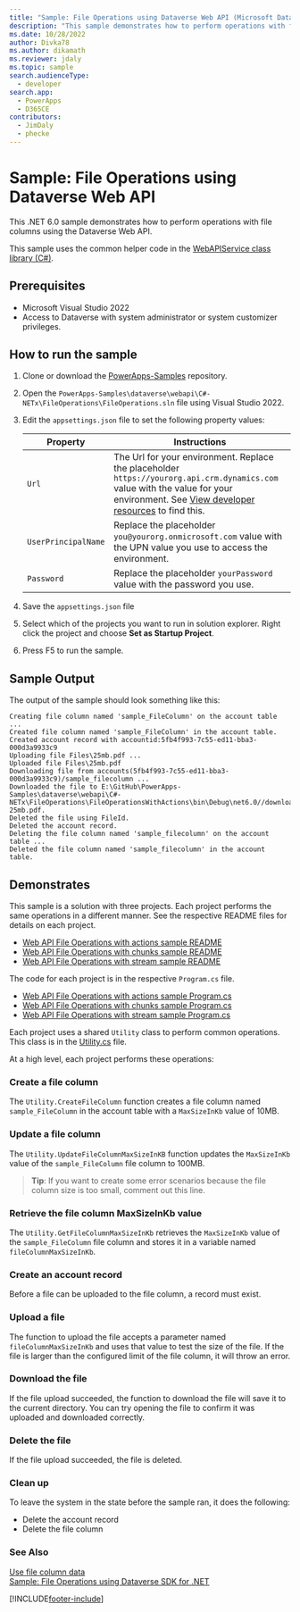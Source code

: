```yaml
---
title: "Sample: File Operations using Dataverse Web API (Microsoft Dataverse) | Microsoft Learn" # Intent and product brand in a unique string of 43-59 chars including spaces
description: "This sample demonstrates how to perform operations with file columns using the Dataverse Web API." # 115-145 characters including spaces. This abstract displays in the search result.
ms.date: 10/28/2022
author: Divka78
ms.author: dikamath
ms.reviewer: jdaly
ms.topic: sample
search.audienceType:
  - developer
search.app:
  - PowerApps
  - D365CE
contributors:
  - JimDaly
  - phecke
---
```

# Sample: File Operations using Dataverse Web API 

This .NET 6.0 sample demonstrates how to perform operations with file columns using the Dataverse Web API.

This sample uses the common helper code in the [WebAPIService class library (C#)](webapiservice.md).

## Prerequisites

- Microsoft Visual Studio 2022
- Access to Dataverse with system administrator or system customizer privileges.

## How to run the sample

1. Clone or download the [PowerApps-Samples](https://github.com/microsoft/PowerApps-Samples) repository.
1. Open the `PowerApps-Samples\dataverse\webapi\C#-NETx\FileOperations\FileOperations.sln` file using Visual Studio 2022.
1. Edit the `appsettings.json` file to set the following property values:

   |Property|Instructions  |
   |---------|---------|
   |`Url`|The Url for your environment. Replace the placeholder `https://yourorg.api.crm.dynamics.com` value with the value for your environment. See [View developer resources](https://docs.microsoft.com/power-apps/developer/data-platform/view-download-developer-resources) to find this. |
   |`UserPrincipalName`|Replace the placeholder `you@yourorg.onmicrosoft.com` value with the UPN value you use to access the environment.|
   |`Password`|Replace the placeholder `yourPassword` value with the password you use.|

1. Save the `appsettings.json` file
1. Select which of the projects you want to run in solution explorer. Right click the project and choose **Set as Startup Project**.
1. Press F5 to run the sample.

## Sample Output

The output of the sample should look something like this:

```
Creating file column named 'sample_FileColumn' on the account table ...
Created file column named 'sample_FileColumn' in the account table.
Created account record with accountid:5fb4f993-7c55-ed11-bba3-000d3a9933c9
Uploading file Files\25mb.pdf ...
Uploaded file Files\25mb.pdf
Downloading file from accounts(5fb4f993-7c55-ed11-bba3-000d3a9933c9)/sample_filecolumn ...
Downloaded the file to E:\GitHub\PowerApps-Samples\dataverse\webapi\C#-NETx\FileOperations\FileOperationsWithActions\bin\Debug\net6.0//downloaded-25mb.pdf.
Deleted the file using FileId.
Deleted the account record.
Deleting the file column named 'sample_filecolumn' on the account table ...
Deleted the file column named 'sample_filecolumn' in the account table.
```

## Demonstrates

This sample is a solution  with three projects. Each project performs the same operations in a different manner. See the respective README files for details on each project.

- [Web API File Operations with actions sample README](https://github.com/microsoft/PowerApps-Samples/blob/master/dataverse/webapi/C%23-NETx/FileOperations/FileOperationsWithActions/README.md)
- [Web API File Operations with chunks sample README](https://github.com/microsoft/PowerApps-Samples/blob/master/dataverse/webapi/C%23-NETx/FileOperations/FileOperationsWithChunks/README.md)
- [Web API File Operations with stream sample README](https://github.com/microsoft/PowerApps-Samples/blob/master/dataverse/webapi/C%23-NETx/FileOperations/FileOperationsWithStream/README.md)

The code for each project is in the respective `Program.cs` file.

- [Web API File Operations with actions sample Program.cs](https://github.com/microsoft/PowerApps-Samples/blob/master/dataverse/webapi/C%23-NETx/FileOperations/FileOperationsWithActions/Program.cs)
- [Web API File Operations with chunks sample Program.cs](https://github.com/microsoft/PowerApps-Samples/blob/master/dataverse/webapi/C%23-NETx/FileOperations/FileOperationsWithChunks/Program.cs)
- [Web API File Operations with stream sample Program.cs](https://github.com/microsoft/PowerApps-Samples/blob/master/dataverse/webapi/C%23-NETx/FileOperations/FileOperationsWithStream/Program.cs)

Each project uses a shared `Utility` class to perform common operations. This class is in the [Utility.cs](https://github.com/microsoft/PowerApps-Samples/blob/master/dataverse/webapi/C%23-NETx/FileOperations/Utility.cs) file.

At a high level, each project performs these operations:

### Create a file column

The `Utility.CreateFileColumn` function creates a file column named `sample_FileColumn` in the account table with a `MaxSizeInKb` value of 10MB.

### Update a file column

The `Utility.UpdateFileColumnMaxSizeInKB` function updates the `MaxSizeInKb` value of the `sample_FileColumn` file column to 100MB.

> **Tip**: If you want to create some error scenarios because the file column size is too small, comment out this line.

### Retrieve the file column MaxSizeInKb value

The `Utility.GetFileColumnMaxSizeInKb` retrieves the `MaxSizeInKb` value of the `sample_FileColumn` file column and stores it in a variable named `fileColumnMaxSizeInKb`.

### Create an account record

Before a file can be uploaded to the file column, a record must exist.

### Upload a file

The function to upload the file accepts a parameter named `fileColumnMaxSizeInKb` and uses that value to test the size of the file. If the file is larger than the configured limit of the file column, it will throw an error.

### Download the file

If the file upload succeeded, the function to download the file will save it to the current directory. You can try opening the file to confirm it was uploaded and downloaded correctly.

### Delete the file

If the file upload succeeded, the file is deleted.

### Clean up

To leave the system in the state before the sample ran, it does the following:

- Delete the account record
- Delete the file column

### See Also

[Use file column data](../../file-column-data.md)<br />
[Sample: File Operations using Dataverse SDK for .NET](../../org-service/samples/file-operations.md)

[!INCLUDE[footer-include](../../../../includes/footer-banner.md)]